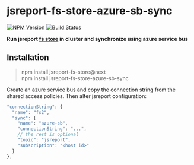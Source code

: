 # jsreport-fs-store-azure-sb-sync
[![NPM Version](http://img.shields.io/npm/v/jsreport-fs-store-azure-sb-sync.svg?style=flat-square)](https://npmjs.com/package/jsreport-fs-store-azure-sb-sync)
[![Build Status](https://travis-ci.org/jsreport/jsreport-fs-store-azure-sb-sync.png?branch=master)](https://travis-ci.org/jsreport/jsreport-fs-store-azure-sb-sync)

**Run jsreport [fs store](https://github.com/jsreport/jsreport-fs-store) in cluster and synchronize using azure service bus**


## Installation

> npm install jsreport-fs-store@next    
> npm install jsreport-fs-store-azure-sb-sync

Create an azure service bus and copy the connection string from the shared access policies. Then alter jsreport configuration:
```js
"connectionString": { 
  "name": "fs2",
  "sync": {
    "name": "azure-sb",
    "connectionString": "...",
    // the rest is optional
    "topic": "jsreport",
    "subscription": "<host id>"    
  }
},	
```